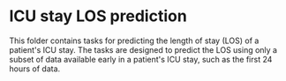 # ICU stay LOS prediction

This folder contains tasks for predicting the length of stay (LOS) of a patient's ICU stay. The
tasks are designed to predict the LOS using only a subset of data available early in a patient's ICU stay,
such as the first 24 hours of data.
